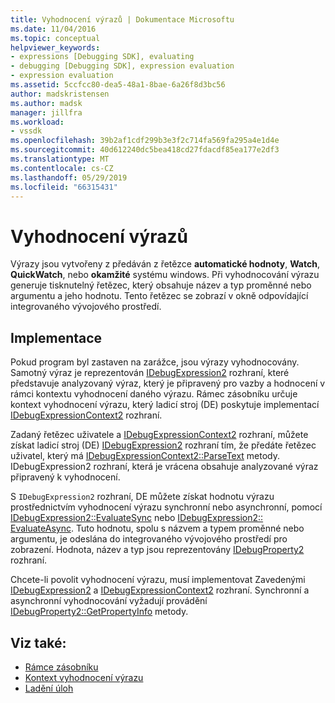 ```yaml
---
title: Vyhodnocení výrazů | Dokumentace Microsoftu
ms.date: 11/04/2016
ms.topic: conceptual
helpviewer_keywords:
- expressions [Debugging SDK], evaluating
- debugging [Debugging SDK], expression evaluation
- expression evaluation
ms.assetid: 5ccfcc80-dea5-48a1-8bae-6a26f8d3bc56
author: madskristensen
ms.author: madsk
manager: jillfra
ms.workload:
- vssdk
ms.openlocfilehash: 39b2af1cdf299b3e3f2c714fa569fa295a4e1d4e
ms.sourcegitcommit: 40d612240dc5bea418cd27fdacdf85ea177e2df3
ms.translationtype: MT
ms.contentlocale: cs-CZ
ms.lasthandoff: 05/29/2019
ms.locfileid: "66315431"
---
```

# <a name="evaluate-expressions"></a>Vyhodnocení výrazů
Výrazy jsou vytvořeny z předáván z řetězce **automatické hodnoty**, **Watch**, **QuickWatch**, nebo **okamžité** systému windows. Při vyhodnocování výrazu generuje tisknutelný řetězec, který obsahuje název a typ proměnné nebo argumentu a jeho hodnotu. Tento řetězec se zobrazí v okně odpovídající integrovaného vývojového prostředí.

## <a name="implementation"></a>Implementace
 Pokud program byl zastaven na zarážce, jsou výrazy vyhodnocovány. Samotný výraz je reprezentován [IDebugExpression2](../../extensibility/debugger/reference/idebugexpression2.md) rozhraní, které představuje analyzovaný výraz, který je připravený pro vazby a hodnocení v rámci kontextu vyhodnocení daného výrazu. Rámec zásobníku určuje kontext vyhodnocení výrazu, který ladicí stroj (DE) poskytuje implementací [IDebugExpressionContext2](../../extensibility/debugger/reference/idebugexpressioncontext2.md) rozhraní.

 Zadaný řetězec uživatele a [IDebugExpressionContext2](../../extensibility/debugger/reference/idebugexpressioncontext2.md) rozhraní, můžete získat ladicí stroj (DE) [IDebugExpression2](../../extensibility/debugger/reference/idebugexpression2.md) rozhraní tím, že předáte řetězec uživatel, který má [ IDebugExpressionContext2::ParseText](../../extensibility/debugger/reference/idebugexpressioncontext2-parsetext.md) metody. IDebugExpression2 rozhraní, která je vrácena obsahuje analyzované výraz připravený k vyhodnocení.

 S `IDebugExpression2` rozhraní, DE můžete získat hodnotu výrazu prostřednictvím vyhodnocení výrazu synchronní nebo asynchronní, pomocí [IDebugExpression2::EvaluateSync](../../extensibility/debugger/reference/idebugexpression2-evaluatesync.md) nebo [IDebugExpression2:: EvaluateAsync](../../extensibility/debugger/reference/idebugexpression2-evaluateasync.md). Tuto hodnotu, spolu s názvem a typem proměnné nebo argumentu, je odeslána do integrovaného vývojového prostředí pro zobrazení. Hodnota, název a typ jsou reprezentovány [IDebugProperty2](../../extensibility/debugger/reference/idebugproperty2.md) rozhraní.

 Chcete-li povolit vyhodnocení výrazu, musí implementovat Zavedenými [IDebugExpression2](../../extensibility/debugger/reference/idebugexpression2.md) a [IDebugExpressionContext2](../../extensibility/debugger/reference/idebugexpressioncontext2.md) rozhraní. Synchronní a asynchronní vyhodnocování vyžadují provádění [IDebugProperty2::GetPropertyInfo](../../extensibility/debugger/reference/idebugproperty2-getpropertyinfo.md) metody.

## <a name="see-also"></a>Viz také:
- [Rámce zásobníku](../../extensibility/debugger/stack-frames.md)
- [Kontext vyhodnocení výrazu](../../extensibility/debugger/expression-evaluation-context.md)
- [Ladění úloh](../../extensibility/debugger/debugging-tasks.md)